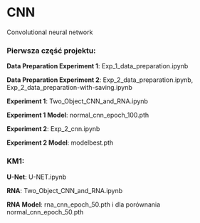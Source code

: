 # CNN
Convolutional neural network

### Pierwsza część projektu: 

**Data Preparation Experiment 1**: Exp_1_data_preparation.ipynb

**Data Preparation Experiment 2**: Exp_2_data_preparation.ipynb, Exp_2_data_preparation-with-saving.ipynb

**Experiment 1**: Two_Object_CNN_and_RNA.ipynb

**Experiment 1 Model**: normal_cnn_epoch_100.pth

**Experiment 2**: Exp_2_cnn.ipynb

**Experiment 2 Model**: modelbest.pth

### KM1:

**U-Net**: U-NET.ipynb

**RNA**: Two_Object_CNN_and_RNA.ipynb

**RNA Model**: rna_cnn_epoch_50.pth i dla porównania normal_cnn_epoch_50.pth
